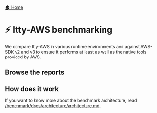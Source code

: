 [🏠 Home](../README.md)

# ⚡ Itty-AWS benchmarking

We compare Itty-AWS in various runtime environments and against AWS-SDK v2 and v3 to ensure it performs at least as well as the native tools provided by AWS.

## Browse the reports

<!-- START REPORTS INDEX -->
<!-- END REPORTS INDEX -->

## How does it work

If you want to know more about the benchmark architecture, read [/benchmark/docs/architecture/architecture.md](docs/architecture/architecture.md).

